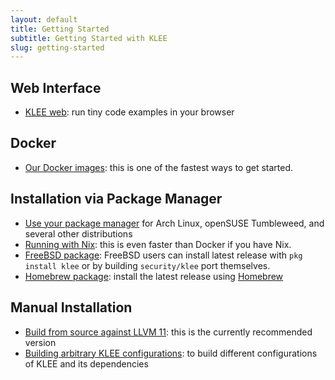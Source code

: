 ```yaml
---
layout: default
title: Getting Started
subtitle: Getting Started with KLEE
slug: getting-started
---
```


## Web Interface

* [KLEE web](http://klee.doc.ic.ac.uk/): run tiny code examples in your browser

## Docker

* [Our Docker images]({{site.baseurl}}/docker): this is one of the fastest ways to get started.

## Installation via Package Manager

* [Use your package manager](https://repology.org/project/klee/versions) for Arch Linux, openSUSE Tumbleweed, and several other distributions
* [Running with Nix]({{site.baseurl}}/nix): this is even faster than Docker if you have Nix.
* [FreeBSD package](https://www.freshports.org/security/klee): FreeBSD users can install latest release with `pkg install klee` or by building `security/klee` port themselves.
* [Homebrew package]({{site.baseurl}}/install-brew): install the latest release using [Homebrew](https://brew.sh)

## Manual Installation

* [Build from source against LLVM 11]({{site.baseurl}}/build-llvm11): this is the currently recommended version
* [Building arbitrary KLEE configurations]({{site.baseurl}}/build-script): to build different configurations of KLEE and its dependencies
